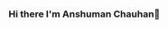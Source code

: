 ### Hi there I'm Anshuman Chauhan👋

<!--
**its7ARC/its7ARC** is a ✨ _special_ ✨ repository because its `README.md` (this file) appears on your GitHub profile.

Here are some ideas to get you started:

- 🔭 I’m currently working on making quality education accesible to All for Free.
- 🌱 I’m currently learning Machine Learning, Deep Learning, Competitive Programming and Backend web development.
- 👯 I’m looking to collaborate on multiple Web development projects.
- 💬 Ask me about anything you want to..
- 📫 How to reach me: Gmail - its7arc@gmail.com ; Instagram - its7arc
- ⚡ Fun fact: I love to write music and play piano, guitar, harmonium and drums. 

